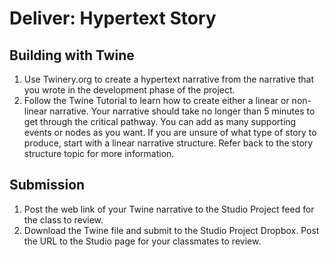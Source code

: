 # Deliver: Hypertext Story

## Building with Twine

1. Use Twinery.org to create a hypertext narrative from the narrative that you wrote in the development phase of the project.
2. Follow the Twine Tutorial to learn how to create either a linear or non-linear narrative. Your narrative should take no longer than 5 minutes to get through the critical pathway. You can add as many supporting events or nodes as you want. If you are unsure of what type of story to produce, start with a linear narrative structure. Refer back to the story structure topic for more information.

## Submission
1. Post the web link of your Twine narrative to the Studio Project feed for the class to review.
2. Download the Twine file and submit to the Studio Project Dropbox. Post the URL to the Studio page for your classmates to review.

